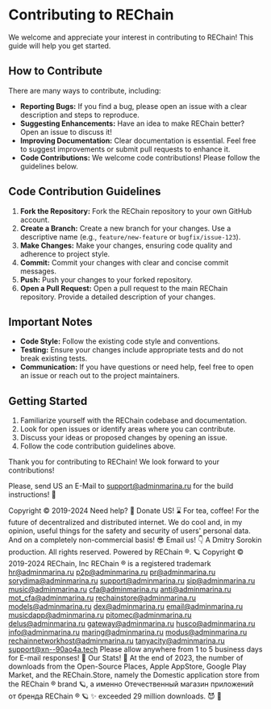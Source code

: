 # Contributing to REChain

We welcome and appreciate your interest in contributing to REChain! This guide will help you get started.

## How to Contribute

There are many ways to contribute, including:

* **Reporting Bugs:** If you find a bug, please open an issue with a clear description and steps to reproduce.
* **Suggesting Enhancements:** Have an idea to make REChain better? Open an issue to discuss it!
* **Improving Documentation:** Clear documentation is essential. Feel free to suggest improvements or submit pull requests to enhance it.
* **Code Contributions:** We welcome code contributions! Please follow the guidelines below.

## Code Contribution Guidelines

1. **Fork the Repository:** Fork the REChain repository to your own GitHub account.
2. **Create a Branch:** Create a new branch for your changes. Use a descriptive name (e.g., `feature/new-feature` or `bugfix/issue-123`).
3. **Make Changes:** Make your changes, ensuring code quality and adherence to project style.
4. **Commit:** Commit your changes with clear and concise commit messages.
5. **Push:** Push your changes to your forked repository.
6. **Open a Pull Request:** Open a pull request to the main REChain repository. Provide a detailed description of your changes.

## Important Notes

* **Code Style:** Follow the existing code style and conventions.
* **Testing:** Ensure your changes include appropriate tests and do not break existing tests.
* **Communication:** If you have questions or need help, feel free to open an issue or reach out to the project maintainers.

## Getting Started

1. Familiarize yourself with the REChain codebase and documentation.
2. Look for open issues or identify areas where you can contribute.
3. Discuss your ideas or proposed changes by opening an issue.
4. Follow the code contribution guidelines above.

Thank you for contributing to REChain! We look forward to your contributions!

Please, send US an E-Mail to support@adminmarina.ru for the build instructions! 👻

Copyright © 2019-2024 Need help? 🤔 Donate US! ⌛️ For tea, coffee! For the future of decentralized and distributed internet. We do cool and, in my opinion, useful things for the safety and security of users' personal data. And on a completely non-commercial basis! 😎 Email us! 👇 A Dmitry Sorokin production. All rights reserved. Powered by REChain ®️. 🪐 Copyright © 2019-2024 REChain, Inc REChain ® is a registered trademark hr@adminmarina.ru p2p@adminmarina.ru pr@adminmarina.ru sorydima@adminmarina.ru support@adminmarina.ru sip@adminmarina.ru music@adminmarina.ru cfa@adminmarina.ru anti@adminmarina.ru mot_cfa@adminmarina.ru rechainstore@adminmarina.ru models@adminmarina.ru dex@adminmarina.ru email@adminmarina.ru musicdapp@adminmarina.ru pitomec@adminmarina.ru delus@adminmarina.ru gateway@adminmarina.ru husco@adminmarina.ru info@adminmarina.ru maring@adminmarina.ru modus@adminmarina.ru rechainnetworkhost@adminmarina.ru tanyacity@adminmarina.ru support@xn--90ao4a.tech Please allow anywhere from 1 to 5 business days for E-mail responses! 💌 Our Stats! 👀 At the end of 2023, the number of downloads from the Open-Source Places, Apple AppStore, Google Play Market, and the REChain.Store, namely the Domestic application store from the REChain ®️ brand 🪐, а именно Отечественный магазин приложений от бренда REChain ®️ 🪐 ✨ exceeded 29 million downloads. 😈 👀